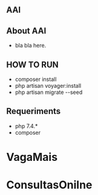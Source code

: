 ## AAI


## About AAI

* bla bla here.

## HOW TO RUN
- composer install
- php artisan voyager:install
- php artisan migrate --seed

## Requeriments
- php 7.4.*
- composer
# VagaMais
# ConsultasOnilne
